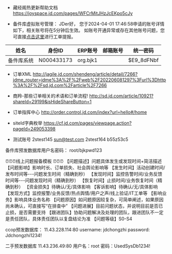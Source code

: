 *  藏经阁热更新帮助文档
https://joyspace.jd.com/pages/WFCrMitJHzJcEKpo5cJy

* 备件库虚拟账号管理：
JDer好， 您于2024-04-01 17:46:58申请的账号详情如下，相关账号将在5分钟后生效。 如账号开通异常或存在其他账号问题，您可直接[点击这里](http://it.itsv.jd.com/bigshare/submit?catId=000000000000359)进行工单提报。

| 姓名    | 身份ID       | ERP账号    | 邮箱账号 | 统一密码       |
| ----- | ---------- | -------- | ---- | ---------- |
| 备件库系统 | N000433173 | org.bjk1 |      | $E9_8dFNbf |
* 订单XML
http://jagile.jd.com/shendeng/article/detail/7266?jdme_router=jdme%3A%2F%2Fweb%2F202206081297%3Furl%3Dhttp%3A%2F%2Fsd.jd.com%2Farticle%2F7266
* 商羚-那些订单相关的术语和订单流程!
http://sd.jd.com/article/10921?shareId=29199&isHideShareButton=1
* 订单指挥中心
http://order.control.jd.com/index?url=hello#/home
*  siteId字典枚举
https://cf.jd.com/pages/viewpage.action?pageId=249053398

* 测试账号
2stest145  sun@test.com
2stest164 b55z53c5

备件库预发数据库用户名密码：
root/bjkpwd123


⏰⏰⏰线上问题报备模板 ⏰⏰⏰
【问题描述】问题具体发生或发现时间+简洁描述
【问题影响】影响时长、订单损失、社会舆论影响等
【发生时间】活动创建时间/发布时间等---问题发生时间（精确到秒）
【发现时间】监控告警时间/业务反馈时间等---问题发现时间（精确到秒）
【恢复时间】止损时间/业务恢复时间（精确到秒）
【资金损失】待确认/无/具体影响
【客诉影响】待确认/无/具体影响
【发现方式】监控报警/业务反馈/热点舆情/用户之声/线上验证/IT工单等
【影响业务】影响具体业务名称
【问题原因】如问题原因较复杂，可简单阐述，如果原因尚未确认，可直接写“在排查中”
【问题进展】目前问题状态，并说明目前是否已止损，是否需要支持
【跟进团队】协助问题解决及处理的团队，跟进团队不一定是责任团队，具体责任团队以复盘结论为准
【问题等级】S0-S4


ccop预发数据库：
11.43.228.114:80
username: jdchongzhi
password: Jdchongzhi1234!

二手预发数据库
11.43.236.49:80
用户名：root
密码：UsedSysDb1234!
